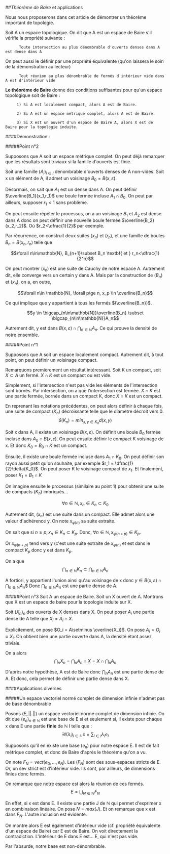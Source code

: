 
##_Théorème de Baire_ et applications

Nous nous proposerons dans cet article de démontrer un théorème important de topologie.

Soit A un espace topologique. On dit que A est un espace de Baire s'il vérifie la propriété suivante :

          Toute intersection au plus dénombrable d'ouverts denses dans A est dense dans A
          
On peut aussi le définir par une propriété équivalente (qu'on laissera le soin de la démonstration au lecteur)

          Tout réunion au plus dénombrable de fermés d'intérieur vide dans A est d'intérieur vide
          
**Le théorème de Baire** donne des conditions suffisantes pour qu'un espace topologique soit de Baire :

         1) Si A est localement compact, alors A est de Baire.
         
         2) Si A est un espace métrique complet, alors A est de Baire.
         
         3) Si X est un ouvert d'un espace de Baire A, alors X est de Baire pour la topologie induite.


####Démonstration :

#####Point n°2

Supposons que A soit un espace métrique complet. On peut déjà remarquer que les résultats sont triviaux si la famille d'ouverts est finie.

Soit une famille $(A_i)_{i\in I}$ dénombrable d'ouverts denses de A non-vides. Soit x un élément de A, il admet un voisinage $B_0 = B(x,\varepsilon)$.

Désormais, on sait que $A_1$ est un dense dans A. On peut définir $\overline{B_1}(x_1,r_1)$ une boule fermée incluse $A_1\cap B_0$. On peut par ailleurs, supposer $r_1<1$ sans problème.

On peut ensuite répéter le processus, on a un voisinage $B_1$ et $A_2$ est dense dans A donc on peut définir une nouvelle boule fermée $\overline{B_2}(x_2,r_2)$. Où $r_2<\dfrac{1}{2}$ par exemple.

Par récurrence, on construit deux suites $(x_n)$ et $(r_n)$, et une famille de boules $B_n = B(x_n,r_n)$ telle que

$$\forall n\in\mathbb{N},   B_{n+1}\subset B_n \textbf{    et    } r_n<\dfrac{1}{2^n}$$

On peut montrer $(x_n)$ est une suite de Cauchy de notre espace A. Autrement dit, elle converge vers un certain y dans A. Mais par la construction de $(B_n)$ et $(x_n)$, on a, en outre, 

$$\forall n\in \mathbb{N},  \forall p\ge n, x_p \in \overline{B_n}$$

Ce qui implique que y appartient à tous les fermés $(\overline{B_n})$.

$$y \in \bigcap_{n\in\mathbb{N}}\overline{B_n} \subset \bigcap_{n\in\mathbb{N}}A_n$$

Autrement dit, y est dans $B(x,\varepsilon)\cap \displaystyle\bigcap_{n\in\mathbb{N}}A_n$. Ce qui prouve la densité de notre ensemble.


#####Point n°1

Supposons que A soit un espace localement compact. Autrement dit, à tout point, on peut définir un voisinage compact. 

Remarquons premièrement un résultat intéressant. Soit K un compact, soit $X\subset A$ un fermé. $X\cap K$ est un compact ou est vide. 

Simplement, si l'intersection n'est pas vide les éléments de l'intersection sont bornés. Par intersection, on a que l'intersection est fermée. $X\cap K$ est une partie fermée, bornée dans un compact K, donc $X\cap K$ est un compact.

En reprenant les notations précédentes, on peut alors définir à chaque fois, une suite de compact $(K_n)$ décroissante telle que le diamètre décroit vers 0.
$$\delta (K_n) = min_{x,y\in K_n} d(x,y)$$

Soit x dans A, il existe un voisinage $B(x,\varepsilon)$. On définit une boule $B_0$ fermée incluse dans $A_0\cap B(x,\varepsilon)$. On peut ensuite définir le compact K voisinage de x. Et donc $K_0 = B_0\cap K$ est un compact.

Ensuite, il existe une boule fermée incluse dans $A_1\cap K_0$. On peut définir son rayon aussi petit qu'on souhaite, par exemple $r_1 = \dfrac{1}{2}\delta{K_0}$.
On peut poser K le voisinage compact de $x_1$. Et finalement, poser $K_1 = B_1\cap K$

On imagine ensuite le processus (similaire au point 1) pour obtenir une suite de compacts $(K_n)$ imbriqués...

$$\forall n\in\mathbb{N}, x_n\in K_n \subset K_0$$

Autrement dit, $(x_n)$ est une suite dans un compact. Elle admet alors une valeur d'adhérence y. On note $x_{\varphi(n)}$ sa suite extraite. 

On sait que si $n\ge p, x_n \in K_n\subset K_p$. Donc, $\forall n\in\mathbb{N}, x_{\varphi(n + p)}\in K_p$. 

Or $x_{\varphi(n + p)}$ tend vers y (c'est une suite extraite de $x_{\varphi(n)}$ et est dans le compact $K_p$ donc y est dans $K_p$.

On a que $$\bigcap_{n\in\mathbb{N}}K_n \subset \bigcap_{n\in\mathbb{N}}A_n$$

A fortiori, y appartient l'union ainsi qu'au voisinage de x donc $y \in B(x,\varepsilon) \cap \bigcap_{n\in\mathbb{N}}A_n$$ 
Donc $\bigcap_{n\in\mathbb{N}}A_n$ est une partie dense de A.


#####Point n°3
Soit A un espace de Baire. Soit un X ouvert de A. Montrons que X est un espace de baire pour la topologie induite sur X.

Soit $(X_n)_n$ des ouverts de X denses dans X. On peut poser $A_i$ une partie dense de A telle que $X_i = A_i\cap X$. 

Explicitement, on pose $O_i = A\setminus \overline{X_i}$.
On pose $A_i = O_i \cup X_i$. On obtient bien une partie ouverte dans A, la densité étant assez triviale.

On a alors
$$\bigcap_{n}X_n = \bigcap_{n}A_n\cap X = X\cap\bigcap_{n}A_n$$

D'après notre hypothèse, A est de Baire donc $\displaystyle\bigcap_{n}A_n$ est une partie dense de A. Et donc, cela permet de définir une partie dense dans X.


####Applications diverses

#####Un espace vectoriel normé complet de dimension infinie n'admet pas de base dénombrable

Posons $(E,||.||)$ un espace vectoriel normé complet de dimension infinie. On dit que $(e_n)_{n\in\mathbb{N}}$ est une base de E si et seulement si, il existe pour chaque x dans E une partie **finie** de $\mathbb{N}$ I telle que :
$$\exists ! (\lambda_i)_{i\in I}, x = \sum_{i\in I}\lambda_i e_i$$

Supposons qu'il en existe une base $(e_n)$ pour notre espace E. Il est de fait métrique complet, et donc de Baire d'après le théorème qu'on a vu.

On note $F_N = vect(e_0,...,e_N)$. Les $(F_N)$ sont des sous-espaces stricts de E. Or, un sev strict est d'intérieur vide. Ils sont, par ailleurs, de dimensions finies donc fermés.

On remarque que notre espace est alors la réunion de ces fermés.
$$E = \bigcup_{N\in\mathbb{N}}F_N$$

En effet, si x est dans E. Il existe une partie J de $\mathbb{N}$ qui permet d'exprimer x en combinaison linéaire. On pose $N = max(J)$. Et on remarque que x est dans $F_N$.
L'autre inclusion est évidente.

On montre alors E est également d'intérieur vide (cf. propriété équivalente d'un espace de Baire) car E est de Baire. On voit directement la contradiction. L'intérieur de E dans E est... E, qui n'est pas vide.

Par l'absurde, notre base est non-dénombrable.

